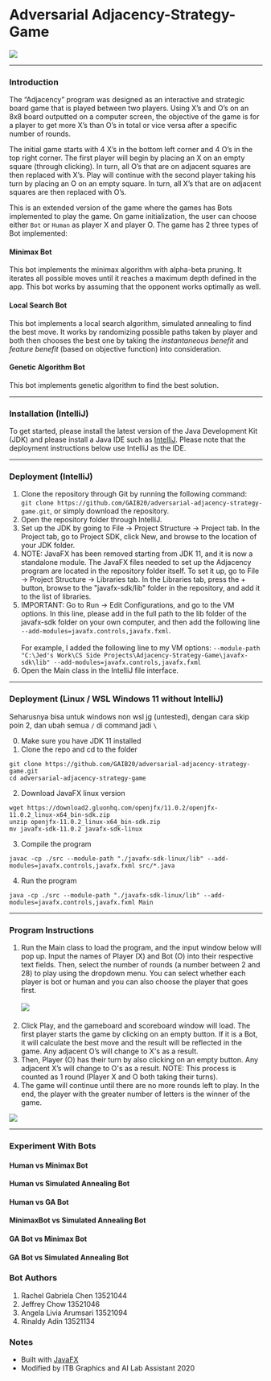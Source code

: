 # Adversarial Adjacency-Strategy-Game
<kbd>
  <img src="https://github.com/ahnjedid/Adjacency-Strategy-Game/blob/master/screenshots/gamePlay.png">
</kbd>

<hr>

### Introduction
The “Adjacency” program was designed as an interactive and strategic board game that is played between two players. Using X’s and O’s on an 8x8 board outputted on a computer screen, the objective of the game is for a player to get more X’s than O’s in total or vice versa after a specific number of rounds.

The initial game starts with 4 X’s in the bottom left corner and 4 O’s in the top right corner.  The first player will begin by placing an X on an empty square (through clicking).  In turn, all O’s that are on adjacent squares are then replaced with X’s.  Play will continue with the second player taking his turn by placing an O on an empty square.  In turn, all X’s that are on adjacent squares are then replaced with O’s.

This is an extended version of the game where the games has Bots implemented to play the game.
On game initialization, the user can choose either `Bot` or `Human` as player X and player O.
The game has 2 three types of Bot implemented:

#### Minimax Bot
This bot implements the minimax algorithm with alpha-beta pruning. It iterates all possible moves until it reaches a maximum depth defined in the app. This bot works by assuming that the opponent works optimally as well.

#### Local Search Bot
This bot implements a local search algorithm, simulated annealing to find the best move. It works by randomizing possible paths taken by player and both then chooses the best one by taking the _instantaneous benefit_ and _feature benefit_ (based on objective function) into consideration.

#### Genetic Algorithm Bot
This bot implements genetic algorithm to find the best solution.
<hr>

### Installation (IntelliJ)
To get started, please install the latest version of the Java Development Kit (JDK) and please install a Java IDE such as <a href="https://www.jetbrains.com/idea/">IntelliJ</a>. Please note that the deployment instructions below use IntelliJ as the IDE.

<hr>

### Deployment (IntelliJ)
1. Clone the repository through Git by running the following command:<br>
`git clone https://github.com/GAIB20/adversarial-adjacency-strategy-game.git`, or simply download the repository.
2. Open the repository folder through IntelliJ.
3. Set up the JDK by going to File -> Project Structure -> Project tab. In the Project tab, go to Project SDK, click New, and browse to the location of your JDK folder.
4. NOTE: JavaFX has been removed starting from JDK 11, and it is now a standalone module. The JavaFX files needed to set up the Adjacency program are located in the repository folder itself. To set it up, go to File -> Project Structure -> Libraries tab.  In the Libraries tab, press the + button, browse to the "javafx-sdk/lib" folder in the repository, and add it to the list of libraries.
5. IMPORTANT: Go to Run -> Edit Configurations, and go to the VM options. In this line, please add in the full path to the lib folder of the javafx-sdk folder on your own computer, and then add the following line <br> `--add-modules=javafx.controls,javafx.fxml`.<br><br> 
For example, I added the following line to my VM options: `--module-path "C:\Jed's Work\CS Side Projects\Adjacency-Strategy-Game\javafx-sdk\lib" --add-modules=javafx.controls,javafx.fxml`
6. Open the Main class in the IntelliJ file interface.

<hr>

### Deployment (Linux / WSL Windows 11 without IntelliJ)
Seharusnya bisa untuk windows non wsl jg (untested), dengan cara skip poin 2, dan ubah semua `/` di command jadi `\`

0. Make sure you have JDK 11 installed
1. Clone the repo and cd to the folder
```
git clone https://github.com/GAIB20/adversarial-adjacency-strategy-game.git
cd adversarial-adjacency-strategy-game
```
2. Download JavaFX linux version
```
wget https://download2.gluonhq.com/openjfx/11.0.2/openjfx-11.0.2_linux-x64_bin-sdk.zip
unzip openjfx-11.0.2_linux-x64_bin-sdk.zip
mv javafx-sdk-11.0.2 javafx-sdk-linux
```
3. Compile the program
```
javac -cp ./src --module-path "./javafx-sdk-linux/lib" --add-modules=javafx.controls,javafx.fxml src/*.java
```
4. Run the program
```
java -cp ./src --module-path "./javafx-sdk-linux/lib" --add-modules=javafx.controls,javafx.fxml Main
```

<hr>

### Program Instructions
1. Run the Main class to load the program, and the input window below will pop up. Input the names of Player (X) and Bot (O) into their respective text fields.
Then, select the number of rounds (a number between 2 and 28) to play using the dropdown menu. You can select whether each player is bot or human and you can also choose the player that goes first.
<br><br><kbd>
<img src="https://github.com/ahnjedid/Adjacency-Strategy-Game/blob/master/screenshots/inputScreen.png"></kbd>
<br><br>
3. Click Play, and the gameboard and scoreboard window will load. The first player starts the game by clicking on an empty button. If it is a Bot, it will calculate the best move and the result will be reflected in the game. Any adjacent O’s will change to X's as a result. 
4. Then, Player (O) has their turn by also clicking on an empty button. Any adjacent X’s will change to O's as a result. NOTE: This process is counted as 1 round (Player X and O both taking their turns).
5. The game will continue until there are no more rounds left to play. In the end, the player with the greater number of letters is the winner of the game.
<kbd>
  <img src="https://github.com/ahnjedid/Adjacency-Strategy-Game/blob/master/screenshots/endOfGame.png">
</kbd>

<hr>

### Experiment With Bots

#### Human vs Minimax Bot

#### Human vs Simulated Annealing Bot

#### Human vs GA Bot

#### MinimaxBot vs Simulated Annealing Bot

#### GA Bot vs Minimax Bot

#### GA Bot vs Simulated Annealing Bot

####

### Bot Authors
1. Rachel Gabriela Chen 13521044
2. Jeffrey Chow 13521046
3. Angela Livia Arumsari 13521094
4. Rinaldy Adin 13521134

### Notes
<ul>
  <li>Built with <a href="https://openjfx.io/">JavaFX</a></li>
  <li>Modified by ITB Graphics and AI Lab Assistant 2020</li>
</ul>






